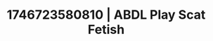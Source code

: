 ---
categories:
- Flushed cheeks
- AI-generated
- Erotic voice acting
- Ethereal kink
- Erotic duality
- ASMR
- Soft domination
- Cosplay
image: /assets/images/1746723580810.jpg
layout: post
seo:
  description: Featured content with premium ABDL Play, Scat Fetish. HD images available.
  keywords: ABDL Play, Scat Fetish
  og_image: /assets/images/1746723580810.jpg
  schema_type: VisualArtwork
tags:
- ABDL Play
- Scat Fetish
- '#1746723580810'
title: 1746723580810 | ABDL Play Scat Fetish
---